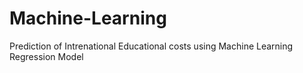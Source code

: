 # Machine-Learning
Prediction of Intrenational Educational costs using Machine Learning Regression Model

